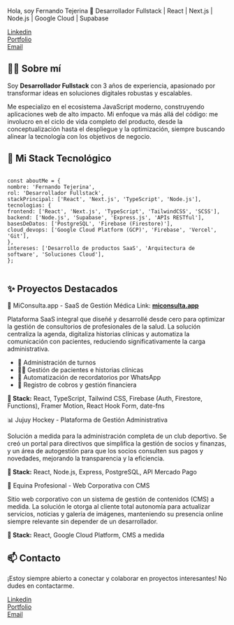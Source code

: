 Hola, soy Fernando Tejerina 👋
Desarrollador Fullstack | React | Next.js | Node.js | Google Cloud | Supabase
<p align="left">
<p align="left">
<a href="https://www.linkedin.com/in/fertejj/" target="_blank">
  Linkedin
</a>
  <br>
<a href="https://www.fertejj.com.ar/" target="_blank">
  Portfolio
</a>
<br>
<a href="mailto:fertejj.dev@gmail.com">
Email
</a>
</p>

<!-- SOBRE MÍ -->

<h2>👨‍💻 Sobre mí</h2>

<p>
Soy <strong>Desarrollador Fullstack</strong> con 3 años de experiencia, apasionado por transformar ideas en soluciones digitales robustas y escalables.
</p>
<p>
Me especializo en el ecosistema JavaScript moderno, construyendo aplicaciones web de alto impacto. Mi enfoque va más allá del código: me involucro en el ciclo de vida completo del producto, desde la conceptualización hasta el despliegue y la optimización, siempre buscando alinear la tecnología con los objetivos de negocio.
</p>

<!-- STACK TECNOLÓGICO -->

<h2>🧠 Mi Stack Tecnológico</h2>
<pre>
<code>
const aboutMe = {
nombre: 'Fernando Tejerina',
rol: 'Desarrollador Fullstack',
stackPrincipal: ['React', 'Next.js', 'TypeScript', 'Node.js'],
tecnologias: {
frontend: ['React', 'Next.js', 'TypeScript', 'TailwindCSS', 'SCSS'],
backend: ['Node.js', 'Supabase', 'Express.js', 'APIs RESTful'],
basesDeDatos: ['PostgreSQL', 'Firebase (Firestore)'],
cloud_devops: ['Google Cloud Platform (GCP)', 'Firebase', 'Vercel', 'Git'],
},
intereses: ['Desarrollo de productos SaaS', 'Arquitectura de software', 'Soluciones Cloud'],
};
</code>
</pre>

<!-- PROYECTOS DESTACADOS -->

<h2>✨ Proyectos Destacados</h2>

🚀 MiConsulta.app - SaaS de Gestión Médica
Link: <a href="https://www.miconsulta.app/" target="_blank"><strong>miconsulta.app</strong></a>

<p>Plataforma SaaS integral que diseñé y desarrollé desde cero para optimizar la gestión de consultorios de profesionales de la salud. La solución centraliza la agenda, digitaliza historias clínicas y automatiza la comunicación con pacientes, reduciendo significativamente la carga administrativa.</p>
<ul>
<li>📅 Administración de turnos</li>
<li>🧑‍⚕️ Gestión de pacientes e historias clínicas</li>
<li>📲 Automatización de recordatorios por WhatsApp</li>
<li>🧾 Registro de cobros y gestión financiera</li>
</ul>
<p><strong>🔧 Stack:</strong> React, TypeScript, Tailwind CSS, Firebase (Auth, Firestore, Functions), Framer Motion, React Hook Form, date-fns</p>

📊 Jujuy Hockey - Plataforma de Gestión Administrativa
<p>Solución a medida para la administración completa de un club deportivo. Se creó un portal para directivos que simplifica la gestión de socios y finanzas, y un área de autogestión para que los socios consulten sus pagos y novedades, mejorando la transparencia y la eficiencia.</p>
<p><strong>🔧 Stack:</strong> React, Node.js, Express, PostgreSQL, API Mercado Pago</p>

🐎 Equina Profesional - Web Corporativa con CMS
<p>Sitio web corporativo con un sistema de gestión de contenidos (CMS) a medida. La solución le otorga al cliente total autonomía para actualizar servicios, noticias y galería de imágenes, manteniendo su presencia online siempre relevante sin depender de un desarrollador.</p>
<p><strong>🔧 Stack:</strong> React, Google Cloud Platform, CMS a medida</p>

<!-- CONTACTO -->

<h2>📫 Contacto</h2>
<p>
¡Estoy siempre abierto a conectar y colaborar en proyectos interesantes! No dudes en contactarme.
</p>

<p align="left">
<a href="https://www.linkedin.com/in/fertejj/" target="_blank">
  Linkedin
</a>
  <br>
<a href="https://www.fertejj.com.ar/" target="_blank">
  Portfolio
</a>
<br>
<a href="mailto:fertejj.dev@gmail.com">
Email
</a>
</p>
